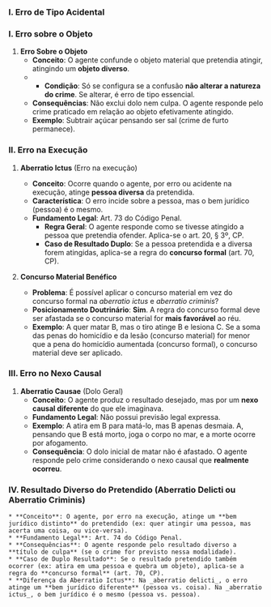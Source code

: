 
### I. Erro de Tipo Acidental

### I. Erro sobre o Objeto

1.  **Erro Sobre o Objeto**
    * **Conceito**: O agente confunde o objeto material que pretendia atingir, atingindo um **objeto diverso**.
    * * **Condição**: Só se configura se a confusão **não alterar a natureza do crime**. Se alterar, é erro de tipo essencial.
    * **Consequências**: Não exclui dolo nem culpa. O agente responde pelo crime praticado em relação ao objeto efetivamente atingido.
    * **Exemplo**: Subtrair açúcar pensando ser sal (crime de furto permanece).
    

### II. Erro na Execução

1.  **Aberratio Ictus** (Erro na execução)
    * **Conceito**: Ocorre quando o agente, por erro ou acidente na execução, atinge **pessoa diversa** da pretendida.
    * **Característica**: O erro incide sobre a pessoa, mas o bem jurídico (pessoa) é o mesmo.
    * **Fundamento Legal**: Art. 73 do Código Penal.
        * **Regra Geral**: O agente responde como se tivesse atingido a pessoa que pretendia ofender. Aplica-se o art. 20, § 3º, CP.
        * **Caso de Resultado Duplo**: Se a pessoa pretendida e a diversa forem atingidas, aplica-se a regra do **concurso formal** (art. 70, CP).

2.  **Concurso Material Benéfico**
    * **Problema**: É possível aplicar o concurso material em vez do concurso formal na _aberratio ictus_ e _aberratio criminis_?
    * **Posicionamento Doutrinário**: **Sim**. A regra do concurso formal deve ser afastada se o concurso material for **mais favorável** ao réu.
    * **Exemplo**: A quer matar B, mas o tiro atinge B e lesiona C. Se a soma das penas do homicídio e da lesão (concurso material) for menor que a pena do homicídio aumentada (concurso formal), o concurso material deve ser aplicado.

### III. Erro no Nexo Causal

1.  **Aberratio Causae** (Dolo Geral)
    * **Conceito**: O agente produz o resultado desejado, mas por um **nexo causal diferente** do que ele imaginava.
    * **Fundamento Legal**: Não possui previsão legal expressa.
    * **Exemplo**: A atira em B para matá-lo, mas B apenas desmaia. A, pensando que B está morto, joga o corpo no mar, e a morte ocorre por afogamento.
    * **Consequência**: O dolo inicial de matar não é afastado. O agente responde pelo crime considerando o nexo causal que **realmente ocorreu**.
  
### IV. Resultado Diverso do Pretendido (Aberratio Delicti ou Aberratio Criminis)
    * **Conceito**: O agente, por erro na execução, atinge um **bem jurídico distinto** do pretendido (ex: quer atingir uma pessoa, mas acerta uma coisa, ou vice-versa).
    * **Fundamento Legal**: Art. 74 do Código Penal.
    * **Consequências**: O agente responde pelo resultado diverso a **título de culpa** (se o crime for previsto nessa modalidade).
    * **Caso de Duplo Resultado**: Se o resultado pretendido também ocorrer (ex: atira em uma pessoa e quebra um objeto), aplica-se a regra do **concurso formal** (art. 70, CP).
    * **Diferença da Aberratio Ictus**: Na _aberratio delicti_, o erro atinge um **bem jurídico diferente** (pessoa vs. coisa). Na _aberratio ictus_, o bem jurídico é o mesmo (pessoa vs. pessoa).
